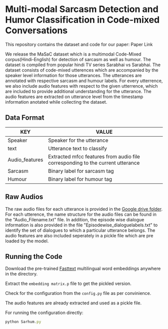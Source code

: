 # Multi-modal Sarcasm Detection and Humor Classification in Code-mixed Conversations

This repository contains the dataset and code for our paper: Paper Link

We release the MaSaC dataset which is a multimodal Code-Mixed corpus(Hindi-English) for detection of sarcasm as well as humour. The dataset is compiled from popular hindi TV series Sarabhai vs Sarabhai. The dataset consists of code-mixed utterences which are accompanied by the speaker level information for those utterances. The utterances are annotated with respective sarcasm and humour labels. For every utterrence, we also include audio features with respect to the given utterrence, which are included to provide additional understanding for the utterance. The audio features are extracted on utterance level from the timestamp information anotated while collecting the dataset.   

## Data Format


  |KEY           |          VALUE                                                                  |
  |--------------|---------------------------------------------------------------------------------|
  |Speaker       |   Speaker for the utterance                                                     |
  |text          |   Utterance text to classify                                                    |
  |Audio_features|   Extracted mfcc features from audio file corresponding to the current utterance|
  |Sarcasm       |   Binary label for sarcasm tag                                                  |
  |Humour        |   Binary label for humour tag                                                   |
  
  
## Raw Audios
  
The raw audio files for each utterance is provided in the [Google drive folder](https://drive.google.com/drive/folders/1Aa5_XMLMb5oZCU2OwxwT3DS45yWrdbLc?usp=sharing). For each utterence, the name structure for the audio files can be found in the "Audio_Filename.txt" file. In addition, the episode wise dialogue information is also provided in the file "Episodewise_dialoguelabels.txt" to identify the set of dialogues to which a particular utterance belongs. The audio features are also included seperately in a pickle file which are pre loaded by the model.

## Running the Code 

Download the pre-trained [Fasttext](https://github.com/facebookresearch/fastText/blob/master/docs/pretrained-vectors.md) multilingual word embeddings anywhere in the directory.

Extract the ```embedding matrix.p``` file to get the pickled version.

Check for the configuration from the ```config.py``` file as per convinience.

The audio features are already extracted and used as a pickle file.

For running the configuration directly:
```javascript
python Sarhum.py
```



